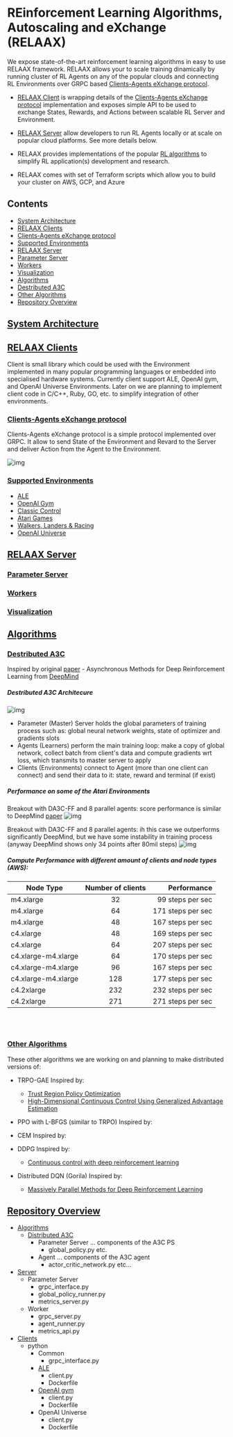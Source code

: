 # REinforcement Learning Algorithms, Autoscaling and eXchange (RELAAX)

We expose state-of-the-art reinforcement learning algorithms in easy to use RELAAX framework. RELAAX allows your to scale training dinamically by running cluster of RL Agents on any of the popular clouds and connecting RL Environments over GRPC based [Clients-Agents eXchange protocol](#clients-agents-exchange-protocol).

* [RELAAX Client](#relaax-clients) is wrapping details of the [Clients-Agents eXchange protocol](#clients-agents-exchange-protocol) implementation and exposes simple API to be used to exchange States, Rewards, and Actions between scalable RL Server and Environment. 

* [RELAAX Server](#relaax-server) allow developers to run RL Agents locally or at scale on popular cloud platforms. See more details below.

* RELAAX provides implementations of the popular [RL algorithms](#algorithms) to simplify RL application(s) development and research. 

* RELAAX comes with set of Terraform scripts which allow you to build your cluster on AWS, GCP, and Azure

## Contents
- [System Architecture](#system-architecture)
- [RELAAX Clients](#relaax-clients)
 - [Clients-Agents eXchange protocol](#clients-agents-exchange-protocol)
 - [Supported Environments](#supported-environments)
- [RELAAX Server](#relaax-server)
 - [Parameter Server](#parameter-server)
 - [Workers](#workers)
 - [Visualization](#visualization)
- [Algorithms](#algorithms)
 - [Destributed A3C](#destributed-a3c)
 - [Other Algorithms](#other-algorithms)
- [Repository Overview](#repository-overview)

## [System Architecture](#contents)

## [RELAAX Clients](#contents)
Client is small library which could be used with the Environment implemented in many popular programming languages or embedded into specialised hardware systems. Currently client support ALE, OpenAI gym, and OpenAI Universe Environments. Later on we are planning to implement client code in C/C++, Ruby, GO, etc. to simplify integration of other environments.

###  [Clients-Agents eXchange protocol](#contents)

Clients-Agents eXchange protocol is a simple protocol implemented over GRPC. It allow to send State of the Environment and Revard to the Server and deliver Action from the Agent to the Environment. 

![img](resources/protocol-flow.png)

### [Supported Environments](#contents)

* [ALE](/clients/rl-client-ale)
* [OpenAI Gym](/clients/rl-client-gym)
 * [Classic Control](https://gym.openai.com/envs#classic_control)
 * [Atari Games](https://gym.openai.com/envs#atari)
 * [Walkers, Landers & Racing](https://gym.openai.com/envs##box2d)
* [OpenAI Universe](https://universe.openai.com/)

## [RELAAX Server](#contents)
### [Parameter Server](#contents)
### [Workers](#contents)
### [Visualization](#contents)

## [Algorithms](#contents)
 
### [Destributed A3C](#contents)
Inspired by original [paper](https://arxiv.org/abs/1602.01783) - Asynchronous Methods for Deep Reinforcement Learning from [DeepMind](https://deepmind.com/)

##### Destributed A3C Architecure
![img](resources/DA3C.png)

- Parameter (Master) Server holds the global parameters of training process
such as: global neural network weights, state of optimizer and gradients slots
- Agents (Learners) perform the main training loop: make a copy of global
network, collect batch from client's data and compute gradients wrt loss,
which transmits to master server to apply
- Clients (Environments) connect to Agent (more than one client can connect)
and send their data to it: state, reward and terminal (if exist)

##### Performance on some of the Atari Environments
Breakout with DA3C-FF and 8 parallel agents: score performance is similar to DeepMind [paper](https://arxiv.org/pdf/1602.01783v2.pdf#19)
![img](resources/Breakout-8th-80mil.png "Breakout")

Breakout with DA3C-FF and 8 parallel agents: ih this case we outperforms significantly DeepMind, but
we have some instability in training process (anyway DeepMind shows only 34 points after 80mil steps)
![img](resources/Boxing-8th-35mil.png "Boxing")

##### Compute Performance with different amount of clients and node types (AWS):

| Node Type  | Number of clients | Performance       |
| ---------- |:-----------------:| -----------------:|
| m4.xlarge  |          32       | 99 steps per sec  |
| m4.xlarge  |          64       | 171 steps per sec |    
| m4.xlarge  |          48       | 167 steps per sec |
| c4.xlarge  |          48       | 169 steps per sec |
| c4.xlarge  |          64       | 207 steps per sec |
| c4.xlarge-m4.xlarge | 64       | 170 steps per sec |
| c4.xlarge-m4.xlarge | 96       | 167 steps per sec |
| c4.xlarge-m4.xlarge | 128      | 177 steps per sec |
| c4.2xlarge |          232      | 232 steps per sec |
| c4.2xlarge |          271      | 271 steps per sec |
<br><br>

    
### [Other Algorithms](#contents)
These other algorithms we are working on and planning to make distributed versions of: 

* TRPO-GAE
Inspired by:
    - [Trust Region Policy Optimization](https://arxiv.org/abs/1502.05477)
    - [High-Dimensional Continuous Control Using Generalized Advantage Estimation](https://arxiv.org/abs/1506.02438)

* PPO with L-BFGS (similar to TRPO)
Inspired by:

* CEM
Inspired by:
* DDPG
Inspired by:
    - [Continuous control with deep reinforcement learning](https://arxiv.org/abs/1509.02971)
* Distributed DQN (Gorila)
Inspired by:
    - [Massively Parallel Methods for Deep Reinforcement Learning](https://arxiv.org/abs/1507.04296) 
 
## [Repository Overview](#contents)
  - [Algorithms]()
    - [Distributed A3C]()
      - Parameter Server
        ... components of the A3C PS
        - global_policy.py 
        etc.
      - Agent
        ... components of the A3C agent
        - actor_critic_network.py
        etc...
  - [Server]()
    - Parameter Server
      - grpc_interface.py
      - global_policy_runner.py
      - metrics_server.py
    - Worker
      - grpc_server.py
      - agent_runner.py
      - metrics_api.py
  - [Clients]()
    - python
      - Common 
        - grpc_interface.py
      - [ALE]()
        - client.py
        - Dockerfile
      - [OpenAI gym]()
        - client.py
        - Dockerfile
      - OpenAI Universe
        - client.py
        - Dockerfile
